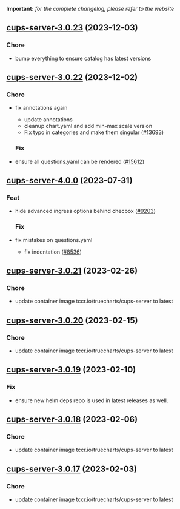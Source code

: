 **Important:**
*for the complete changelog, please refer to the website*




## [cups-server-3.0.23](https://github.com/truecharts/charts/compare/cups-server-3.0.22...cups-server-3.0.23) (2023-12-03)

### Chore

- bump everything to ensure catalog has latest versions
  
  


## [cups-server-3.0.22](https://github.com/truecharts/charts/compare/cups-server-4.0.0...cups-server-3.0.22) (2023-12-02)

### Chore

- fix annotations again
  - update annotations
  - cleanup chart.yaml and add min-max scale version
  - Fix typo in categories and make them singular ([#13693](https://github.com/truecharts/charts/issues/13693))
  
  ### Fix

- ensure all questions.yaml can be rendered ([#15612](https://github.com/truecharts/charts/issues/15612))
  
  











## [cups-server-4.0.0](https://github.com/truecharts/charts/compare/cups-server-3.0.21...cups-server-4.0.0) (2023-07-31)

### Feat

- hide advanced ingress options behind checbox ([#9203](https://github.com/truecharts/charts/issues/9203))
  
  ### Fix

- fix mistakes on questions.yaml
  - fix indentation ([#8536](https://github.com/truecharts/charts/issues/8536))
  
  


## [cups-server-3.0.21](https://github.com/truecharts/charts/compare/cups-server-3.0.20...cups-server-3.0.21) (2023-02-26)

### Chore

- update container image tccr.io/truecharts/cups-server to latest
  
  


## [cups-server-3.0.20](https://github.com/truecharts/charts/compare/cups-server-3.0.19...cups-server-3.0.20) (2023-02-15)

### Chore

- update container image tccr.io/truecharts/cups-server to latest
  
  


## [cups-server-3.0.19](https://github.com/truecharts/charts/compare/cups-server-3.0.18...cups-server-3.0.19) (2023-02-10)

### Fix

- ensure new helm deps repo is used in latest releases as well.
  
  


## [cups-server-3.0.18](https://github.com/truecharts/charts/compare/cups-server-3.0.17...cups-server-3.0.18) (2023-02-06)

### Chore

- update container image tccr.io/truecharts/cups-server to latest
  
  


## [cups-server-3.0.17](https://github.com/truecharts/charts/compare/cups-server-3.0.16...cups-server-3.0.17) (2023-02-03)

### Chore

- update container image tccr.io/truecharts/cups-server to latest
  
  


